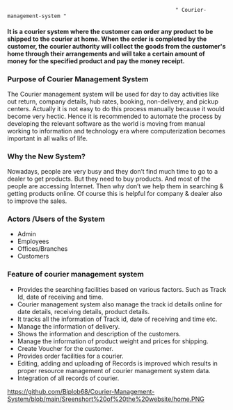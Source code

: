                                                           " Courier-management-system "

#### It is a courier system where the customer can order any product to be shipped to the courier at home. When the order is completed by the customer, the courier authority will collect the goods from the customer's home through their arrangements and will take a certain amount of money for the specified product and pay the money receipt.


### Purpose of Courier Management System 
The Courier management system will be used for day to day activities like out return, company details, hub rates, booking, non-delivery, and pickup centers. Actually it is not easy to do this process manually because it would become very hectic. Hence it is recommended to automate the process by developing the relevant software as the world is moving from manual working to information and technology era where computerization becomes important in all walks of life.

### Why the New System?
Nowadays, people are very busy and they don’t find much time to go to a dealer to get products. But they need to buy products. And most of the people are accessing Internet. 
Then why don’t we help them in searching & getting products online. Of course this is helpful for company & dealer also to improve the sales.

### Actors /Users of the System
* Admin
* Employees
* Offices/Branches 
*	Customers 


### Feature of courier management system
* Provides the searching facilities based on various factors. Such as Track Id, date of receiving and time.
*	Courier management system also manage the track id details online for date details, receiving details, product details.
*	It tracks all the information of Track id, date of receiving and time etc.
*	Manage the information of delivery.
*	Shows the information and description of the customers.
*	Manage the information of product weight and prices for shipping.
*	Create Voucher for the customer.
*	Provides order facilities for a courier.  
*	Editing, adding and uploading of Records is improved which results in proper resource management of courier management system data.
*	Integration of all records of courier.

https://github.com/Biplob68/Courier-Management-System/blob/main/Sreenshort%20of%20the%20website/home.PNG

